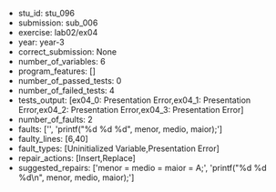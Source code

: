 - stu_id: stu_096	       
- submission: sub_006
- exercise: lab02/ex04
- year: year-3
- correct_submission: None
- number_of_variables: 6
- program_features: [] 
- number_of_passed_tests: 0
- number_of_failed_tests: 4
- tests_output: [ex04_0: Presentation Error,ex04_1: Presentation Error,ex04_2: Presentation Error,ex04_3: Presentation Error]
- number_of_faults: 2
- faults: ['', 'printf("%d %d %d", menor, medio, maior);']
- faulty_lines: [6,40]
- fault_types: [Uninitialized Variable,Presentation Error]
- repair_actions: [Insert,Replace] 
- suggested_repairs: ['menor = medio = maior = A;', 'printf("%d %d %d\n", menor, medio, maior);']
